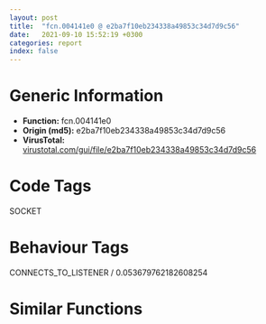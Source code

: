 ```yaml
---
layout: post
title:  "fcn.004141e0 @ e2ba7f10eb234338a49853c34d7d9c56"
date:   2021-09-10 15:52:19 +0300
categories: report
index: false
---
```


# Generic Information
- **Function:** fcn.004141e0
- **Origin (md5):** e2ba7f10eb234338a49853c34d7d9c56
- **VirusTotal:** [virustotal.com/gui/file/e2ba7f10eb234338a49853c34d7d9c56][virustotal_ref]

# Code Tags
<span class="tag" id="SOCKET">SOCKET</span>


# Behaviour Tags
<span class="bhv-tag" id="CONNECTS_TO_LISTENER">CONNECTS_TO_LISTENER / 0.053679762182608254</span>

# Similar Functions
<script type="text/javascript" src="https://www.gstatic.com/charts/loader.js"></script>
<script type="text/javascript">

    google.charts.load('current', {'packages':['corechart']});
    google.charts.setOnLoadCallback(drawChart);

    function drawChart() {
    var data = new google.visualization.DataTable();
        data.addColumn('number', 'X');
        data.addColumn('number', 'Y');
        data.addColumn({type: 'string', role: 'tooltip', 'p': {'html': true}});
        data.addColumn({'type': 'string', 'role': 'style'});
        
        data.addRows([
    [-206.1796112060547, -307.4490661621094, '<b><a href="/report/fcn.004141e0@e2ba7f10eb234338a49853c34d7d9c56">fcn.004141e0</a><br>@e2ba7f10eb234338a49853c34d7d9c56</b><br>push ebp<br>mov ebp, esp<br>mov eax, dword[ebp+0xc]<br>push ebx<br>mov ebx, dword[ebp+8]<br>push esi<br>mov esi, dword[ebx+eax*4+0x1a8]<br>push edi<br>call fcn.00414120<br>mov eax, dword[ebp+0x14]<br>mov ecx, dword[ebp+0x10]<br>push 0<br>push eax<br>push ecx<br>push esi<br>call dword[sym.imp.WS2_32.dll_send]<br>mov edi, dword[ebp+0x18]<br>mov esi, eax<br>mov dword[edi], 0<br>cmp esi, 0xffffffff<br>jne 0x414261<br>call dword[sym.imp.WS2_32.dll_WSAGetLastError]<br>mov dword[ebp+8], eax<br>cmp eax, 0x2733<br>jne 0x414236<br>mov dword[edi], 0x51<br>pop edi<br>pop esi<br>xor eax, eax<br>pop ebx<br>pop ebp<br>ret <br>push eax<br>push ebx<br>call fcn.0043bc80<br>mov edx, dword[ebx]<br>push eax<br>push str.Send_failure:__s<br>push edx<br>call fcn.00413d00<br>mov eax, dword[ebx]<br>mov ecx, dword[ebp+8]<br>mov dword[eax+0x4978], ecx<br>add esp, 0x14<br>mov dword[edi], 0x37<br>mov eax, esi<br>pop edi<br>pop esi<br>pop ebx<br>pop ebp<br>ret <br><eoc> ', 'point { fill-color: #e0440e; }'],
[-22.46741485595703, -80.12053680419922, '<b><a href="/report/fcn.004c05d0@279a61b1e76da49531f1f16fd1102a2d">fcn.004c05d0</a><br>@279a61b1e76da49531f1f16fd1102a2d</b><br>mov ecx, dword[esp+0x10]<br>mov edx, dword[esp+0xc]<br>mov eax, dword[esp+8]<br>push ebx<br>push esi<br>mov esi, dword[esp+0xc]<br>mov eax, dword[esi+eax*4+0x154]<br>push edi<br>push 0<br>push ecx<br>push edx<br>push eax<br>call dword[sym.imp.WS2_32.dll_send]<br>mov ebx, dword[esp+0x20]<br>mov edi, eax<br>mov dword[ebx], 0<br>cmp edi, 0xffffffff<br>jne 0x4c064d<br>push ebp<br>call dword[sym.imp.WS2_32.dll_WSAGetLastError]<br>mov ebp, eax<br>cmp ebp, 0x2733<br>jne 0x4c0624<br>pop ebp<br>pop edi<br>pop esi<br>mov dword[ebx], 0x51<br>xor eax, eax<br>pop ebx<br>ret <br>push ebp<br>push esi<br>call fcn.004b5640<br>push eax<br>mov eax, dword[esi]<br>push str.Send_failure:__s<br>push eax<br>call fcn.004c0450<br>mov ecx, dword[esi]<br>add esp, 0x14<br>mov dword[ecx+0x8614], ebp<br>mov dword[ebx], 0x37<br>mov eax, edi<br>pop ebp<br>pop edi<br>pop esi<br>pop ebx<br>ret <br><eoc> ', 'null'],
[-40.54169845581055, -248.58126831054688, '<b><a href="/report/fcn.00428470@e2ba7f10eb234338a49853c34d7d9c56">fcn.00428470</a><br>@e2ba7f10eb234338a49853c34d7d9c56</b><br>push ebp<br>mov ebp, esp<br>push ebx<br>push esi<br>mov esi, eax<br>mov eax, dword[esi+0x10]<br>mov ebx, dword[eax]<br>mov eax, dword[ebp+8]<br>add eax, 0xfffffffd<br>push edi<br>cmp eax, 4<br>ja case.0x42848c.4<br>jmp dword[eax*4+0x4286ec]<br>lea eax, [esi+0x15c]<br>call fcn.004281a0<br>movzx ecx, word[esi+0x40]<br>movzx edi, ax<br>lea eax, [ecx+1]<br>and eax, 0xffff<br>cmp eax, edi<br>jne 0x4284ba<br>mov dword[esi+0x18], 0<br>jmp 0x4284d1<br>cmp ecx, edi<br>jne 0x42854d<br>push edi<br>push str.Received_last_DATA_packet_block__d_again._n<br>push ebx<br>call fcn.00413c80<br>add esp, 0xc<br>mov eax, 4<br>lea ecx, [esi+0x160]<br>mov word[esi+0x40], di<br>call fcn.00428150<br>mov ax, word[esi+0x40]<br>lea ecx, [esi+0x160]<br>call fcn.00428170<br>mov ecx, dword[esi+0x148]<br>mov eax, dword[esi+0x160]<br>push ecx<br>mov ecx, dword[esi+0x14]<br>lea edx, [esi+0xc8]<br>push edx<br>push 0<br>push 4<br>push eax<br>push ecx<br>call dword[sym.imp.WS2_32.dll_sendto]<br>test eax, eax<br>js 0x428657<br>mov eax, dword[esi+0x154]<br>xor ecx, ecx<br>add eax, 4<br>cmp dword[esi+0x14c], eax<br>setl cl<br>add esi, 0x38<br>push esi<br>lea ecx, [ecx+ecx+1]<br>mov dword[esi-0x38], ecx<br>call fcn.004f28ef<br>add esp, 4<br>pop edi<br>pop esi<br>xor eax, eax<br>pop ebx<br>pop ebp<br>ret <br>push eax<br>push edi<br>push str.Received_unexpected_DATA_packet_block__d__expecting_block__d_n<br>push ebx<br>call fcn.00413c80<br>add esp, 0x10<br>pop edi<br>pop esi<br>xor eax, eax<br>pop ebx<br>pop ebp<br>ret <br>xor edx, edx<br>lea eax, [edx+4]<br>lea ecx, [esi+0x160]<br>mov word[esi+0x40], dx<br>mov dword[esi+0x18], edx<br>call fcn.00428150<br>mov ax, word[esi+0x40]<br>lea ecx, [esi+0x160]<br>call fcn.00428170<br>mov eax, dword[esi+0x148]<br>mov edx, dword[esi+0x160]<br>push eax<br>mov eax, dword[esi+0x14]<br>lea ecx, [esi+0xc8]<br>push ecx<br>push 0<br>push 4<br>push edx<br>push eax<br>call dword[sym.imp.WS2_32.dll_sendto]<br>test eax, eax<br>jns 0x4285da<br>call dword[sym.imp.WS2_32.dll_WSAGetLastError]<br>mov ecx, dword[esi+0x10]<br>push eax<br>push ecx<br>call fcn.0043bc80<br>push eax<br>push 0x50f0bc<br>push ebx<br>call fcn.00413d00<br>add esp, 0x14<br>pop edi<br>pop esi<br>mov eax, 0x37<br>pop ebx<br>pop ebp<br>ret <br>mov dword[esi], 1<br>add esi, 0x38<br>push esi<br>call fcn.004f28ef<br>add esp, 4<br>pop edi<br>pop esi<br>xor eax, eax<br>pop ebx<br>pop ebp<br>ret <br>movzx edx, word[esi+0x40]<br>inc dword[esi+0x18]<br>mov eax, dword[esi+0x18]<br>push eax<br>inc edx<br>and edx, 0xffff<br>push edx<br>push str.Timeout_waiting_for_block__d_ACK.__Retries___d_n<br>push ebx<br>call fcn.00413c80<br>mov eax, dword[esi+0x18]<br>add esp, 0x10<br>cmp eax, dword[esi+0x20]<br>jle 0x428630<br>pop edi<br>mov dword[esi+8], 0xffffff9d<br>mov dword[esi], 3<br>pop esi<br>xor eax, eax<br>pop ebx<br>pop ebp<br>ret <br>mov ecx, dword[esi+0x148]<br>mov eax, dword[esi+0x160]<br>push ecx<br>mov ecx, dword[esi+0x14]<br>lea edx, [esi+0xc8]<br>push edx<br>push 0<br>push 4<br>push eax<br>push ecx<br>call dword[sym.imp.WS2_32.dll_sendto]<br>test eax, eax<br>jns 0x4286c8<br>call dword[sym.imp.WS2_32.dll_WSAGetLastError]<br>mov edx, dword[esi+0x10]<br>push eax<br>push edx<br>call fcn.0043bc80<br>push eax<br>push 0x50f0bc<br>push ebx<br>call fcn.00413d00<br>add esp, 0x14<br>pop edi<br>pop esi<br>mov eax, 0x37<br>pop ebx<br>pop ebp<br>ret <br>mov eax, 5<br>lea ecx, [esi+0x160]<br>call fcn.00428150<br>mov ax, word[esi+0x40]<br>lea ecx, [esi+0x160]<br>call fcn.00428170<br>mov eax, dword[esi+0x148]<br>mov edx, dword[esi+0x160]<br>push eax<br>mov eax, dword[esi+0x14]<br>lea ecx, [esi+0xc8]<br>push ecx<br>push 0<br>push 4<br>push edx<br>push eax<br>call dword[sym.imp.WS2_32.dll_sendto]<br>mov dword[esi], 3<br>pop edi<br>pop esi<br>xor eax, eax<br>pop ebx<br>pop ebp<br>ret <br>push str.tftp_rx:_internal_error<br>push 0x50f0bc<br>push ebx<br>call fcn.00413d00<br>add esp, 0xc<br>pop edi<br>pop esi<br>mov eax, 0x47<br>pop ebx<br>pop ebp<br>ret <br><eoc> ', 'null'],
[-171.8130645751953, 12.59817123413086, '<b><a href="/report/fcn.0042caf0@e2ba7f10eb234338a49853c34d7d9c56">fcn.0042caf0</a><br>@e2ba7f10eb234338a49853c34d7d9c56</b><br>push ebp<br>mov ebp, esp<br>sub esp, 0x1c<br>mov eax, dword[0x55bdf4]<br>xor eax, ebp<br>mov dword[ebp-4], eax<br>push ebx<br>push esi<br>push edi<br>mov esi, ecx<br>mov eax, dword[esi+0x1ac]<br>mov edi, dword[esi]<br>lea ecx, [ebp-0x18]<br>push ecx<br>lea edx, [ebp-0x14]<br>push edx<br>push eax<br>mov dword[ebp-0x1c], eax<br>or ebx, 0xffffffff<br>mov dword[ebp-0x18], 0x10<br>call dword[sym.imp.WS2_32.dll_getsockname]<br>test eax, eax<br>jne 0x42cb48<br>mov edx, dword[ebp-0x1c]<br>lea eax, [ebp-0x18]<br>push eax<br>lea ecx, [ebp-0x14]<br>push ecx<br>push edx<br>mov dword[ebp-0x18], 0x10<br>call dword[sym.imp.WS2_32.dll_accept]<br>mov ebx, eax<br>mov eax, dword[ebp-0x1c]<br>push eax<br>push esi<br>call fcn.004185f0<br>add esp, 8<br>cmp ebx, 0xffffffff<br>jne 0x42cb7e<br>push str.Error_accept__ing_server_connect<br>push edi<br>call fcn.00413d00<br>add esp, 8<br>pop edi<br>pop esi<br>mov eax, 0x1e<br>pop ebx<br>mov ecx, dword[ebp-4]<br>xor ecx, ebp<br>call fcn.004f166b<br>mov esp, ebp<br>pop ebp<br>ret <br>push str.Connection_accepted_from_server_n<br>push edi<br>call fcn.00413c80<br>push 1<br>push ebx<br>mov dword[esi+0x2c4], 0<br>mov dword[esi+0x1ac], ebx<br>call fcn.0043dcc0<br>add esp, 0x10<br>mov dword[esi+0x1bc], 1<br>cmp dword[edi+0x1e8], 0<br>je 0x42cbfd<br>push 1<br>push edi<br>call fcn.004117d0<br>mov ecx, dword[edi+0x1ec]<br>mov edx, dword[edi+0x1e8]<br>push 1<br>push ebx<br>push ecx<br>call edx<br>push 0<br>push edi<br>mov ebx, eax<br>call fcn.004117d0<br>add esp, 0x1c<br>test ebx, ebx<br>je 0x42cbfd<br>call fcn.0042ca20<br>pop edi<br>pop esi<br>mov eax, 0x2a<br>pop ebx<br>mov ecx, dword[ebp-4]<br>xor ecx, ebp<br>call fcn.004f166b<br>mov esp, ebp<br>pop ebp<br>ret <br>mov ecx, dword[ebp-4]<br>pop edi<br>pop esi<br>xor ecx, ebp<br>xor eax, eax<br>pop ebx<br>call fcn.004f166b<br>mov esp, ebp<br>pop ebp<br>ret <br><eoc> ', 'null'],
[-243.1822509765625, -141.60829162597656, '<b><a href="/report/fcn.00450a00@289859175c221b107317af7727d26c17">fcn.00450a00</a><br>@289859175c221b107317af7727d26c17</b><br>mov ecx, dword[esp+0x10]<br>mov edx, dword[esp+0xc]<br>mov eax, dword[esp+8]<br>push ebx<br>push esi<br>mov esi, dword[esp+0xc]<br>mov eax, dword[esi+eax*4+0x154]<br>push edi<br>push 0<br>push ecx<br>push edx<br>push eax<br>call dword[sym.imp.WS2_32.dll_send]<br>mov ebx, dword[esp+0x20]<br>mov edi, eax<br>mov dword[ebx], 0<br>cmp edi, 0xffffffff<br>jne 0x450a7d<br>push ebp<br>call dword[sym.imp.WS2_32.dll_WSAGetLastError]<br>mov ebp, eax<br>cmp ebp, 0x2733<br>jne 0x450a54<br>pop ebp<br>pop edi<br>pop esi<br>mov dword[ebx], 0x51<br>xor eax, eax<br>pop ebx<br>ret <br>push ebp<br>push esi<br>call fcn.00455e90<br>push eax<br>mov eax, dword[esi]<br>push str.Send_failure:__s<br>push eax<br>call fcn.00450880<br>mov ecx, dword[esi]<br>add esp, 0x14<br>mov dword[ecx+0x8614], ebp<br>mov dword[ebx], 0x37<br>mov eax, edi<br>pop ebp<br>pop edi<br>pop esi<br>pop ebx<br>ret <br><eoc> ', 'null'],

        ]);

    var options = {
        title: 'Similarity Plot',
        legend: 'none',
        colors: ['#dedbd9', '#e6693e', '#ec8f6e', '#f3b49f', '#f6c7b6'],
        tooltip: {isHtml: true, trigger: 'both'},
        explorer: {
        actions: ["dragToZoom", "rightClickToReset"],
        },
        chartArea: {
        width: '80%',
        height: '80%'
        },
        width: '100%',
        height: '100%'
    };

    var chart = new google.visualization.ScatterChart(document.getElementById('chart_div'));

    chart.draw(data, options);
    }
    
</script>


<div id="chart_div" style="width: 100%px; height: 100%;"></div>

# Disassembled Code
{% highlight nasm %}

push ebp
mov ebp, esp
mov eax, dword[ebp+0xc]
push ebx
mov ebx, dword[ebp+8]
push esi
mov esi, dword[ebx+eax*4+0x1a8]
push edi
call fcn.00414120
mov eax, dword[ebp+0x14]
mov ecx, dword[ebp+0x10]
push 0
push eax
push ecx
push esi
call dword[sym.imp.WS2_32.dll_send]
mov edi, dword[ebp+0x18]
mov esi, eax
mov dword[edi], 0
cmp esi, 0xffffffff
jne 0x414261
call dword[sym.imp.WS2_32.dll_WSAGetLastError]
mov dword[ebp+8], eax
cmp eax, 0x2733
jne 0x414236
mov dword[edi], 0x51
pop edi
pop esi
xor eax, eax
pop ebx
pop ebp
ret
push eax
push ebx
call fcn.0043bc80
mov edx, dword[ebx]
push eax
push str.Send_failure:__s
push edx
call fcn.00413d00
mov eax, dword[ebx]
mov ecx, dword[ebp+8]
mov dword[eax+0x4978], ecx
add esp, 0x14
mov dword[edi], 0x37
mov eax, esi
pop edi
pop esi
pop ebx
pop ebp
ret

{% endhighlight %}

[virustotal_ref]: https://www.virustotal.com/gui/file/e2ba7f10eb234338a49853c34d7d9c56